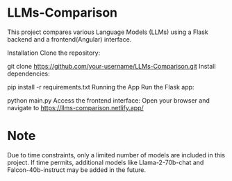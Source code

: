 # LLMs-Comparison

This project compares various Language Models (LLMs) using a Flask backend and a frontend(Angular) interface.

Installation
Clone the repository:


git clone https://github.com/your-username/LLMs-Comparison.git
Install dependencies:


pip install -r requirements.txt
Running the App
Run the Flask app:


python main.py
Access the frontend interface:
Open your browser and navigate to https://llms-comparison.netlify.app/

# Note
Due to time constraints, only a limited number of models are included in this project. If time permits, additional models like Llama-2-70b-chat and Falcon-40b-instruct may be added in the future.
